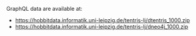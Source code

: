 GraphQL data are available at:
- https://hobbitdata.informatik.uni-leipzig.de/tentris-lj/dtentris_1000.zip
- https://hobbitdata.informatik.uni-leipzig.de/tentris-lj/dneo4j_1000.zip
